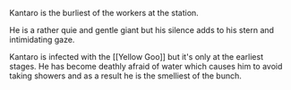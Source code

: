 Kantaro is the burliest of the workers at the station.

He is a rather quie and gentle giant but his silence adds to his stern and intimidating gaze.

Kantaro is infected with the [[Yellow Goo]] but it's only at the earliest stages. He has become deathly afraid of water which causes him to avoid taking showers and as a result he is the smelliest of the bunch.


